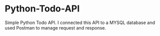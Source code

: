 # Python-Todo-API
Simple Python Todo API. I connected this API to a MYSQL database and used Postman to manage request and response.
